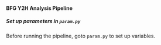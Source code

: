 #### BFG Y2H Analysis Pipeline ####

##### Set up parameters in `param.py` #####

Before running the pipeline, goto `param.py` to set up variables. 



